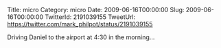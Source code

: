 Title: micro
Category: micro
Date: 2009-06-16T00:00:00
Slug: 2009-06-16T00:00:00
TwitterId: 2191039155
TweetUrl: https://twitter.com/mark_philpot/status/2191039155

Driving Daniel to the airport at 4:30 in the morning...